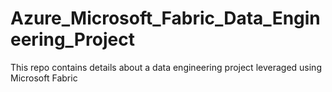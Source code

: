 # Azure_Microsoft_Fabric_Data_Engineering_Project
This repo contains details about a data engineering project leveraged using Microsoft Fabric
